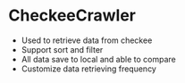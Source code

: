 # CheckeeCrawler

- Used to retrieve data from checkee
- Support sort and filter
- All data save to local and able to compare
- Customize data retrieving frequency
